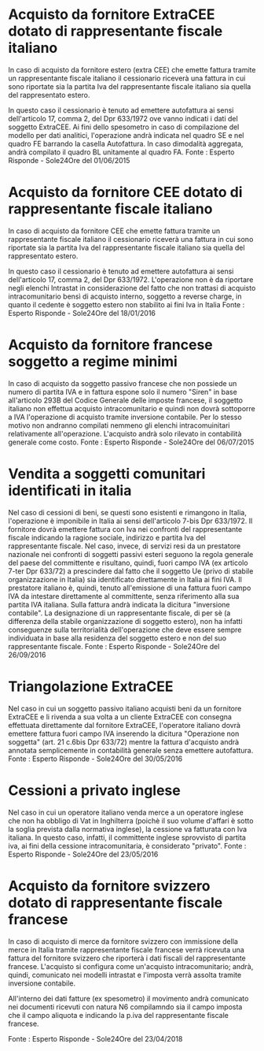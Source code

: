 # Acquisto da fornitore ExtraCEE dotato di rappresentante fiscale italiano
In caso di acquisto da fornitore estero (extra CEE) che emette fattura tramite un rappresentante fiscale  italiano il cessionario riceverà una fattura in cui sono riportate sia la partita Iva del rappresentante fiscale italiano sia quella del rappresentato estero.

In questo caso il cessionario è tenuto ad emettere autofattura ai sensi dell'articolo 17, comma 2, del Dpr 633/1972 ove vanno indicati i dati del soggetto ExtraCEE.
Ai fini dello spesometro in caso di compilazione del modello per dati analitici, l'operazione andrà indicata nel quadro SE e nel quadro FE barrando la casella Autofattura. In caso dimodalità aggregata, andrà compilato il quadro BL unitamente al quadro FA.
Fonte : Esperto Risponde - Sole24Ore del 01/06/2015

# Acquisto da fornitore CEE dotato di rappresentante fiscale italiano
In caso di acquisto da fornitore CEE che emette fattura tramite un rappresentante fiscale  italiano il cessionario riceverà una fattura in cui sono riportate sia la partita Iva del rappresentante fiscale italiano sia quella del rappresentato estero.

In questo caso il cessionario è tenuto ad emettere autofattura ai sensi dell'articolo 17, comma 2, del Dpr 633/1972. L'operazione non è da riportare negli elenchi Intrastat in considerazione del fatto che non trattasi di acquisto intracomunitario bensì di acquisto interno, soggetto a reverse charge, in quanto il cedente è soggetto estero non stabilito ai fini Iva in Italia
Fonte : Esperto Risponde - Sole24Ore del 18/01/2016

# Acquisto da fornitore francese soggetto a regime minimi
In caso di acquisto da soggetto passivo francese che non possiede un numero di partita IVA e in fattura espone solo il numero "Siren" in base all'articolo 293B del Codice Generale delle imposte francese, il soggetto italiano non effettua acquisto intracomunitario e quindi non dovrà sottoporre a IVA l'operazione di acquisto tramite inversione contabile. Per lo stesso motivo non andranno compilati nemmeno gli elenchi intracomuinitari relativamente all'operazione. L'acquisto andrà solo rilevato in contabilità generale come costo.
Fonte : Esperto Risponde - Sole24Ore del 06/07/2015

# Vendita a soggetti comunitari identificati in italia
Nel caso di cessioni di beni, se questi sono esistenti e rimangono in Italia, l'operazione è imponibile in Italia ai sensi dell'articolo 7-bis Dpr 633/1972. Il fornitore dovrà emettere fattura con Iva nei confronti del rappresentante fiscale indicando la ragione sociale, indirizzo e partita Iva del rappresentante fiscale.
Nel caso, invece, di servizi  resi da un prestatore nazionale nei confronti di soggetti passivi esteri seguono la regola generale del paese del committente e risultano, quindi, fuori campo IVA (ex articolo 7-ter Dpr 633/72) a prescindere dal fatto che il soggetto Ue (privo di stabile organizzazione in Italia) sia identificato direttamente in Italia ai fini IVA. Il prestatore italiano è, quindi, tenuto all'emissione di una fattura fuori campo IVA da intestare direttamente al committente, senza riferimento alla sua partita IVA italiana. Sulla fattura andrà indicata la dicitura "inversione contabile".
La designazione di un rappresentante fiscale, di per sè (a differenza della stabile organizzazione di soggetto estero), non ha infatti conseguenze sulla territorialità dell'operazione che deve essere sempre individuata in base alla residenza del soggetto estero e non del suo rappresentante fiscale.
Fonte : Esperto Risponde - Sole24Ore del 26/09/2016

# Triangolazione ExtraCEE
Nel caso in cui un soggetto passivo italiano acquisti beni da un fornitore ExtraCEE e li rivenda a sua volta a un cliente ExtraCEE con consegna effettuata direttamente dal fornitore ExtraCEE, l'operatore italiano dovrà emettere fattura fuori campo IVA inserendo la dicitura "Operazione non soggetta" (art. 21 c.6bis Dpr 633/72) mentre la fattura d'acquisto andrà annotata semplicemente in contabilità generale senza emettere autofattura.
Fonte : Esperto Risponde - Sole24Ore del 30/05/2016

# Cessioni a privato inglese
Nel caso in cui un operatore italiano venda merce a un operatore inglese che non ha obbligo di Vat in Inghilterra (poichè il suo volume d'affari è sotto la soglia prevista dalla normativa inglese), la cessione va fatturata con Iva italiana. In questo caso, infatti, il committente inglese sprovvisto di partita iva, ai fini della cessione intracomunitaria, è considerato "privato".
Fonte : Esperto Risponde - Sole24Ore del 23/05/2016

# Acquisto da fornitore svizzero dotato di rappresentante fiscale francese
In caso di acquisto di merce da fornitore svizzero con immissione della merce in Italia tramite rappresentante fiscale francese verrà ricevuta una fattura del fornitore svizzero che riporterà i dati fiscali del rappresentante francese. L'acquisto si configura come un'acquisto intracomunitario; andrà, quindi, comunicato nei modelli intrastat e l'imposta verrà assolta tramite inversione contabile.

All'interno dei dati fatture (ex spesometro) il movimento andrà comunicato nei documenti ricevuti con natura N6 compilamndo sia il campo imposta che il campo aliquota e indicando la p.iva del rappresentante fiscale francese.

Fonte : Esperto Risponde - Sole24Ore del 23/04/2018
